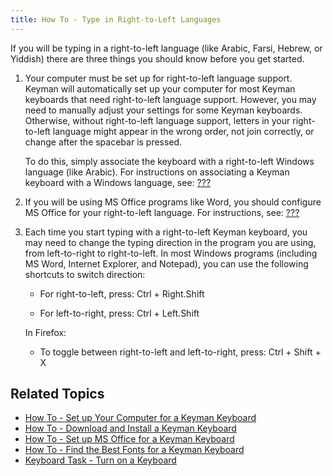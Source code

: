 ```yaml
---
title: How To - Type in Right-to-Left Languages
---
```


If you will be typing in a right-to-left language (like Arabic, Farsi,
Hebrew, or Yiddish) there are three things you should know before you
get started.

1.  Your computer must be set up for right-to-left language support.
    Keyman will automatically set up your computer for most Keyman
    keyboards that need right-to-left language support. However, you may
    need to manually adjust your settings for some Keyman keyboards.
    Otherwise, without right-to-left language support, letters in your
    right-to-left language might appear in the wrong order, not join
    correctly, or change after the spacebar is pressed.

    To do this, simply associate the keyboard with a right-to-left
    Windows language (like Arabic). For instructions on associating a
    Keyman keyboard with a Windows language, see:
    [???](#start_configure_computer)

2.  If you will be using MS Office programs like Word, you should
    configure MS Office for your right-to-left language. For
    instructions, see: [???](#start_configure_office)

3.  Each time you start typing with a right-to-left Keyman keyboard, you
    may need to change the typing direction in the program you are
    using, from left-to-right to right-to-left. In most Windows programs
    (including MS Word, Internet Explorer, and Notepad), you can use the
    following shortcuts to switch direction:

    -   For right-to-left, press: Ctrl + Right.Shift

    -   For left-to-right, press: Ctrl + Left.Shift

    In Firefox:

    -   To toggle between right-to-left and left-to-right, press: Ctrl +
        Shift + X

## Related Topics

-   [How To - Set up Your Computer for a Keyman Keyboard](configure_computer)
-   [How To - Download and Install a Keyman Keyboard](download-install_keyboard)
-   [How To - Set up MS Office for a Keyman Keyboard](configure_office)
-   [How To - Find the Best Fonts for a Keyman Keyboard](font)
-   [Keyboard Task - Turn on a Keyboard](../basic/enable_keyboard)
